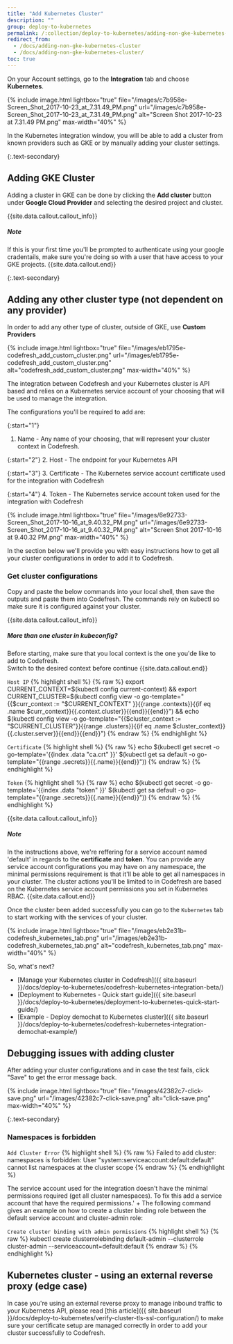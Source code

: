 ```yaml
---
title: "Add Kubernetes Cluster"
description: ""
group: deploy-to-kubernetes
permalink: /:collection/deploy-to-kubernetes/adding-non-gke-kubernetes-cluster/
redirect_from:
  - /docs/adding-non-gke-kubernetes-cluster
  - /docs/adding-non-gke-kubernetes-cluster/
toc: true
---
```

  
On your Account settings, go to the **Integration** tab and choose **Kubernetes**.

{% include image.html
  lightbox="true"
  file="/images/c7b958e-Screen_Shot_2017-10-23_at_7.31.49_PM.png"
  url="/images/c7b958e-Screen_Shot_2017-10-23_at_7.31.49_PM.png"
  alt="Screen Shot 2017-10-23 at 7.31.49 PM.png"
  max-width="40%"
    %}

In the Kubernetes integration window, you will be able to add a cluster from known providers such as GKE or by manually adding your cluster settings.

{:.text-secondary}
## Adding GKE Cluster
Adding a cluster in GKE can be done by clicking the **Add cluster** button under **Google Cloud Provider** and selecting the desired project and cluster.

{{site.data.callout.callout_info}}
##### Note

If this is your first time you'll be prompted to authenticate using your google cradentails, make sure you're doing so with a user that have access to your GKE projects.
{{site.data.callout.end}}

{:.text-secondary}
## Adding any other cluster type (not dependent on any provider)
  
In order to add any other type of cluster, outside of GKE, use **Custom Providers**

{% include image.html
lightbox="true"
file="/images/eb1795e-codefresh_add_custom_cluster.png"
url="/images/eb1795e-codefresh_add_custom_cluster.png"
alt="codefresh_add_custom_cluster.png"
max-width="40%"
  %}
  
The integration between Codefresh and your Kubernetes cluster is API based and relies on a Kubernetes service account of your choosing that will be used to manage the integration.

The configurations you'll be required to add are:

{:start="1"}
1. Name - Any name of your choosing, that will represent your cluster context in Codefresh.
 
{:start="2"}
2. Host - The endpoint for your Kubernetes API

{:start="3"} 
3. Certificate - The Kubernetes service account certificate used for the integration with Codefresh

{:start="4"}
4. Token - The Kubernetes service account token used for the integration with Codefresh

{% include image.html
  lightbox="true"
  file="/images/6e92733-Screen_Shot_2017-10-16_at_9.40.32_PM.png"
  url="/images/6e92733-Screen_Shot_2017-10-16_at_9.40.32_PM.png"
  alt="Screen Shot 2017-10-16 at 9.40.32 PM.png"
  max-width="40%"
    %}
    
 In the section below we'll provide you with easy instructions how to get all your cluster configurations in order to add it to Codefresh.   

### Get cluster configurations

Copy and paste the below commands into your local shell, then save the outputs and paste them into Codefresh. The commands rely on kubectl so make sure it is configured against your cluster.

{{site.data.callout.callout_info}}
##### More than one cluster in kubeconfig?

  Before starting, make sure that you local context is the one you'de like to add to Codefresh.<br>
Switch to the desired context before continue
{{site.data.callout.end}}

`Host IP`
{% highlight shell %}
{% raw %}
export CURRENT_CONTEXT=$(kubectl config current-context) && export CURRENT_CLUSTER=$(kubectl config view -o go-template="{{\$curr_context := \"$CURRENT_CONTEXT\" }}{{range .contexts}}{{if eq .name \$curr_context}}{{.context.cluster}}{{end}}{{end}}") && echo $(kubectl config view -o go-template="{{\$cluster_context := \"$CURRENT_CLUSTER\"}}{{range .clusters}}{{if eq .name \$cluster_context}}{{.cluster.server}}{{end}}{{end}}")
{% endraw %}
{% endhighlight %}

`Certificate`
{% highlight shell %}
{% raw %}
echo $(kubectl get secret -o go-template='{{index .data "ca.crt" }}' $(kubectl get sa default -o go-template="{{range .secrets}}{{.name}}{{end}}"))
{% endraw %}
{% endhighlight %}

`Token`
{% highlight shell %}
{% raw %}
echo $(kubectl get secret -o go-template='{{index .data "token" }}' $(kubectl get sa default -o go-template="{{range .secrets}}{{.name}}{{end}}"))
{% endraw %}
{% endhighlight %}

{{site.data.callout.callout_info}}
##### Note

In the instructions above, we're reffering for a service account named 'default' in regards to the **certificate** and **token**. You can provide any service account configurations you may have on any namespace, the minimal permissions requirement is that it'll be able to get all namespaces in your cluster. The cluster actions you'll be limited to in Codefresh are based on the Kubernetes service account permissions you set in Kubernetes RBAC. 
{{site.data.callout.end}}

Once the cluster been added successfully you can go to the `Kubernetes` tab to start working with the services of your cluster.

{% include image.html
  lightbox="true"
  file="/images/eb2e31b-codefresh_kubernetes_tab.png"
  url="/images/eb2e31b-codefresh_kubernetes_tab.png"
  alt="codefresh_kubernetes_tab.png"
  max-width="40%"
    %}

So, what's next?
- [Manage your Kubernetes cluster in Codefresh]({{ site.baseurl }}/docs/deploy-to-kubernetes/codefresh-kubernetes-integration-beta/)
- [Deployment to Kubernetes - Quick start guide]({{ site.baseurl }}/docs/deploy-to-kubernetes/deployment-to-kubernetes-quick-start-guide/)
- [Example - Deploy demochat to Kubernetes cluster]({{ site.baseurl }}/docs/deploy-to-kubernetes/codefresh-kubernetes-integration-demochat-example/)


## Debugging issues with adding cluster

After adding your cluster configurations and in case the test fails, click "Save" to get the error message back.

{% include image.html
  lightbox="true"
  file="/images/42382c7-click-save.png"
  url="/images/42382c7-click-save.png"
  alt="click-save.png"
  max-width="40%"
    %}

{:.text-secondary}
### Namespaces is forbidden

  `Add Cluster Error`
{% highlight shell %}
{% raw %}
Failed to add cluster: namespaces is forbidden: User "system:serviceaccount:default:default" cannot list namespaces at the cluster scope
{% endraw %}
{% endhighlight %}

The service account used for the integration doesn't have the minimal permissions required (get all cluster namespaces). To fix this add a service account that have the required permissions.' +
The following command gives an example on how to create a cluster binding role between the default service account and cluster-admin role:

  `Create cluster binding with admin permissions`
{% highlight shell %}
{% raw %}
kubectl create clusterrolebinding default-admin --clusterrole cluster-admin --serviceaccount=default:default
{% endraw %}
{% endhighlight %}

## Kubernetes cluster - using an external reverse proxy (edge case)

In case you're using an external reverse proxy to manage inbound traffic to your Kubernetes API, please read [this article]({{ site.baseurl }}/docs/deploy-to-kubernetes/verify-cluster-tls-ssl-configuration/) to make sure your certificate setup are managed correctly in order to add your cluster successfully to Codefresh.


